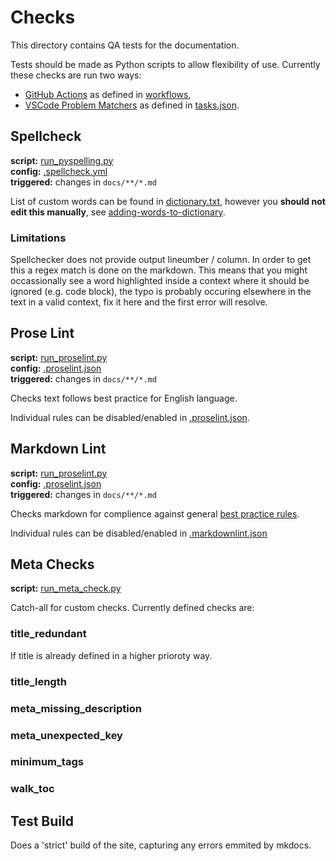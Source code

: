 # Checks

This directory contains QA tests for the documentation.

Tests should be made as Python scripts to allow flexibility of use. Currently these checks are run two ways:

- [GitHub Actions](https://docs.github.com/en/actions) as defined in [workflows](../.github/workflows/),
- [VSCode Problem Matchers](https://code.visualstudio.com/docs/editor/tasks#_processing-task-output-with-problem-matchers) as defined in [tasks.json](../.vscode/tasks.json).

## Spellcheck

**script:** [run_pyspelling.py](run_pyspelling.py)  
**config:** [.spellcheck.yml](../.spellcheck.yml)  
**triggered:** changes in `docs/**/*.md`  

List of custom words can be found in [dictionary.txt](../docs/assets/glossary/dictionary.txt),
however you **should not edit this manually**, see [adding-words-to-dictionary](../docs/CONTRIBUTING.md#adding-words-to-dictionary).

### Limitations

Spellchecker does not provide output lineumber / column.
In order to get this a regex match is done on the markdown.
This means that you might occassionally see a word highlighted inside a context where it should be ignored (e.g. code block),
the typo is probably occuring elsewhere in the text in a valid context, fix it here and the first error will resolve.

## Prose Lint

**script:** [run_proselint.py](run_proselint.py)  
**config:** [.proselint.json](../.proselint.json)  
**triggered:** changes in `docs/**/*.md`  

Checks text follows best practice for English language.

Individual rules can be disabled/enabled in [.proselint.json](../.proselint.json).

## Markdown Lint

**script:** [run_proselint.py](run_proselint.py)  
**config:** [.proselint.json](.markdownlint.json)  
**triggered:** changes in `docs/**/*.md`  

Checks markdown for complience against general [best practice rules](https://github.com/markdownlint/markdownlint/blob/main/docs/RULES.md).

Individual rules can be disabled/enabled in [.markdownlint.json](../.markdownlint.json)

## Meta Checks

**script:** [run_meta_check.py](run_meta_check.py)

Catch-all for custom checks.
Currently defined checks are:

### title_redundant

If title is already defined in a higher prioroty way.

### title_length



### meta_missing_description

### meta_unexpected_key

### minimum_tags

### walk_toc

## Test Build

Does a 'strict' build of the site, capturing any errors emmited by mkdocs.
